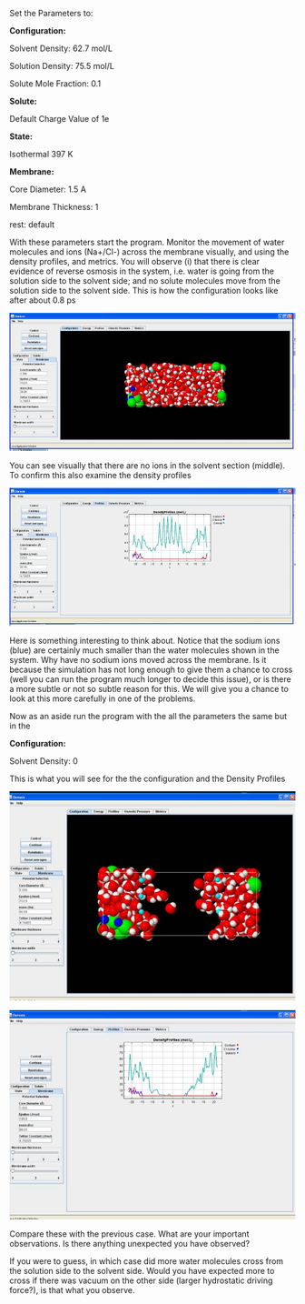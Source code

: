 

Set the Parameters to:

**Configuration:**

Solvent Density: 62.7 mol/L

Solution Density: 75.5 mol/L

Solute Mole Fraction: 0.1

**Solute:**

Default Charge Value of 1e

**State:**
 
Isothermal 397 K

**Membrane:**

Core Diameter: 1.5 A

Membrane Thickness: 1

rest: default

With these parameters start the program. Monitor the movement of water molecules and ions (Na+/Cl-) across the membrane
visually, and using the density profiles, and metrics. You will observe (i) that there is clear evidence of reverse
osmosis in the system, i.e. water is going from the solution side to the solvent side; and no solute molecules move from the 
solution side to the solvent side. This is how the configuration looks like after about 0.8 ps

![](./Clip_image005.jpg)

You can see visually that there are no ions in the solvent section (middle). To confirm this also examine the density profiles

![](./Clip_image006.jpg)

Here is something interesting to think about. Notice that the sodium ions (blue) are certainly much smaller than the water molecules
shown in the system. Why have no sodium ions moved across the membrane. Is it because the simulation has not long enough to give them
a chance to cross (well you can run the program much longer to decide this issue), or is there a more subtle or not so subtle reason for this.
We will give you a chance to look at this more carefully in one of the problems.

Now as an aside run the program with the all the parameters the same but in the 

**Configuration:**

Solvent Density: 0

This is what you will see for the the configuration and the Density Profiles

![](./Clip_image007.jpg)

![](./Clip_image008.jpg)

Compare these with the previous case. What are your important observations. Is there anything unexpected you have observed?

If you were to guess, in which case did more water molecules cross from the solution side to the solvent side. Would you have
expected more to cross if there was vacuum on the other side (larger hydrostatic driving force?), is that what you observe.